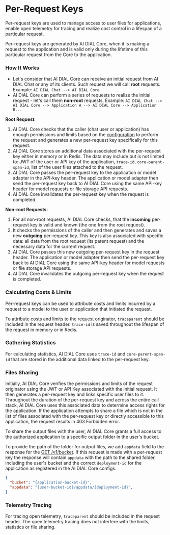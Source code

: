 # Per-Request Keys

Per-request keys are used to manage access to user files for applications, enable open telemetry for tracing and realize cost control in a lifespan of a particular request.

Per-request keys are generated by AI DIAL Core, when it is making a request to the application and is valid only during the lifetime of this particular request from the Core to the application.

### How It Works

* Let's consider that AI DIAL Core can receive an initial request from AI DIAL Chat or any of its clients. Such request we will call **root** requests. Example: `AI DIAL Chat --> AI DIAL Core`
* AI DIAL Core can perform a series of requests to realize the initial request - let's call them **non-root** requests. Example: `AI DIAL Chat --> AI DIAL Core --> Application A --> AI DIAL Core --> Application B...`

**Root Request**:

1. AI DIAL Core checks that the caller (chat user or application) has enough permissions and limits based on the [configuration](docs/platform/3.core/2.access-control-intro.md#api-keys) to perform the request and generates a new per-request key specifically for this request.
2. AI DIAL Core stores an additional data associated with the per-request key either in memory or in Redis. The data may include but is not limited to: JWT of the user or API key of the application, `trace-id`, `core-parent-span-id`, list of the user files attached to the request.
3. AI DIAL Core passes the per-request key to the application or model adapter in the API-key header. The application or model adapter then send the per-request key back to AI DIAL Core using the same API-key header for model requests or file storage API requests.
4. AI DIAL Core invalidates the per-request key when the request is completed.

**Non-root Requests**:

1. For all non-root requests, AI DIAL Core checks, that the **incoming** per-request key is valid and known (the one from the root request).
2. It checks the permissions of the caller and then generates and saves a new **outgoing** per-request key. This key is also associated with specific data: all data from the root request (its parent request) and the necessary data for the current request.
3. AI DIAL Core passes this new outgoing per-request key in the request header. The application or model adapter then send the per-request key back to AI DIAL Core using the same API-key header for model requests or file storage API requests.
4. AI DIAL Core invalidates the outgoing per-request key when the request is completed.

### Calculating Costs & Limits

Per-request keys can be used to attribute costs and limits incurred by a request to a model to the user or application that initiated the request.

To attribute costs and limits to the request originator, `traceparent` should be included in the request header. `trace-id` is saved throughout the lifespan of the request in memory or in Redis.

### Gathering Statistics

For calculating statistics, AI DIAL Core uses `trace-id` and `core-parent-span-id` that are stored in the additional data linked to the per-request key.

### Files Sharing

Initially, AI DIAL Core verifies the permissions and limits of the request originator using the JWT or API Key associated with the initial request. It then generates a per-request key and links specific user files to it. Throughout the duration of the per-request key and across the entire call stack, AI DIAL Core uses this associated data to determine access rights for the application. If the application attempts to share a file which is not in the list of files associated with the per-request key or directly accessible to this application, the request results in 403 Forbidden error. 

To share the output files with the user, AI DIAL Core grants a full access to the authorized application to a specific output folder in the user's bucket.

To provide the path of the folder for output files, we add `appdata` field to the response for the [GET /v1/bucket](https://epam-rail.com/dial_api#tag/Files/paths/~1v1~1bucket/get). If this request is made with a per-request key the response will contain `appdata` with the path to the shared folder, including the user's bucket and the correct `deployment-id` for the application as registered in the AI DIAL Core configs.

```json
{
  "bucket": "{application-bucket-id}",
  "appdata": "{user-bucket-id}/appdata/{deployment-id}",
}
```

### Telemetry Tracing

For tracing open telemetry, `traceparent` should be included in the request header. The open telemetry tracing does not interfere with the limits, statistics or file sharing.

